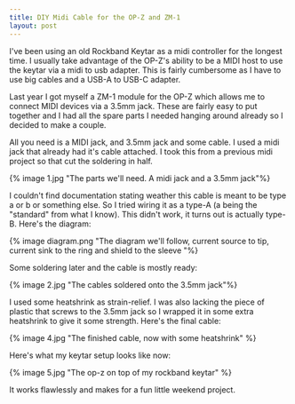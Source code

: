 ```yaml
---
title: DIY Midi Cable for the OP-Z and ZM-1
layout: post
---
```


I've been using an old Rockband Keytar as a midi controller for the longest
time. I usually take advantage of the OP-Z's ability to be a MIDI host to use
the keytar via a midi to usb adapter. This is fairly cumbersome as I have to use
big cables and a USB-A to USB-C adapter.

Last year I got myself a ZM-1 module for the OP-Z which allows me to connect
MIDI devices via a 3.5mm jack. These are fairly easy to put together and I had
all the spare parts I needed hanging around already so I decided to make a
couple.

All you need is a MIDI jack, and 3.5mm jack and some cable. I used a midi jack
that already had it's cable attached. I took this from a previous midi project
so that cut the soldering in half.

{% image 1.jpg "The parts we'll need. A midi jack and a 3.5mm jack"%}

I couldn't find documentation stating weather this cable is meant to be type a
or b or something else. So I tried wiring it as a type-A (a being the "standard"
from what I know). This didn't work, it turns out is actually type-B. Here's the
diagram:

{% image diagram.png "The diagram we'll follow, current source to tip, current
sink to the ring and shield to the sleeve "%}

Some soldering later and the cable is mostly ready:

{% image 2.jpg "The cables soldered onto the 3.5mm jack"%}

I used some heatshrink as strain-relief. I was also lacking the piece of plastic
that screws to the 3.5mm jack so I wrapped it in some extra heatshrink to give
it some strength. Here's the final cable:

{% image 4.jpg "The finished cable, now with some heatshrink" %}

Here's what my keytar setup looks like now:

{% image 5.jpg "The op-z on top of my rockband keytar" %}

It works flawlessly and makes for a fun little weekend project.
